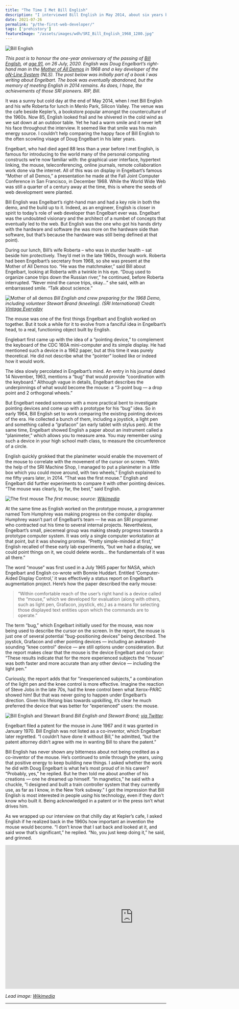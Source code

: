 ```yaml
---
title: "The Time I Met Bill English"
description: "I interviewed Bill English in May 2014, about six years before his death on 26 July, 2020, at age 91. English was Doug Engelbart’s right-hand man in the Mother of All Demos in 1968."
date: 2021-07-26
permalink: "p/the-first-web-developer/"
tags: ['prehistory']
featureImage: "/assets/images/wdh/SRI_Bill_English_1968_1280.jpg"
---
```

![Bill English](/assets/images/wdh/SRI_Bill_English_1968_1280.jpg)

_This post is to honour the one-year anniversary of the passing of [Bill English](https://en.wikipedia.org/wiki/Bill_English_(computer_engineer)), at [age 91](https://www.nytimes.com/2020/07/31/technology/william-english-who-helped-build-the-computer-mouse-dies-at-91.html), on 26 July, 2020. English was Doug Engelbart’s right-hand man in the [Mother of All Demos](https://webdevelopmenthistory.com/1968-the-mother-of-all-demos/) in 1968 and a key developer of the [oN-Line System](https://webdevelopmenthistory.com/1969-building-the-on-line-system/) (NLS). The post below was initially part of a book I was writing about Engelbart. The book was eventually abandoned, but the memory of meeting English in 2014 remains. As does, I hope, the achievements of those SRI pioneers. RIP, Bill._

It was a sunny but cold day at the end of May 2014, when I met Bill English and his wife Roberta for lunch in Menlo Park, Silicon Valley. The venue was the cafe beside Kepler’s, a bookstore popular amongst the counterculture of the 1960s. Now 85, English looked frail and he shivered in the cold wind as we sat down at an outdoor table. Yet he had a warm smile and it never left his face throughout the interview. It seemed like that smile was his main energy source. I couldn’t help comparing the happy face of Bill English to the often scowling visage of Doug Engelbart in his later years.

Engelbart, who had died aged 88 less than a year before I met English, is famous for introducing to the world many of the personal computing constructs we’re now familiar with: the graphical user interface, hypertext linking, the mouse, teleconferencing, online journals, remote collaboration work done via the internet. All of this was on display in Engelbart’s famous “Mother of all Demos,” a presentation he made at the Fall Joint Computer Conference in San Francisco, in December 1968. While the World Wide Web was still a quarter of a century away at the time, this is where the seeds of web development were planted.

Bill English was Engelbart’s right-hand man and had a key role in both the demo, and the build up to it. Indeed, as an engineer, English is closer in spirit to today’s role of web developer than Engelbart ever was. Engelbart was the undoubted visionary and the architect of a numbet of concepts that eventually led to the web. But English was the one who got his hands dirty with the hardware and software (he was more on the hardware side than software, but that’s because the hardware was still being defined at that point).

During our lunch, Bill’s wife Roberta – who was in sturdier health – sat beside him protectively. They’d met in the late 1960s, through work. Roberta had been Engelbart’s secretary from 1968, so she was present at the Mother of All Demos too. “He was the matchmaker,” said Bill about Engelbart, looking at Roberta with a twinkle in his eye. “Doug used to organize canoe trips down the Russian river,” he continued, before Roberta interrupted. “Never mind the canoe trips, okay…” she said, with an embarrassed smile. “Talk about science.”

![Mother of all demos](/assets/images/wdh/mother-of-all-demos-2.jpeg)
*Bill English and crew preparing for the 1968 Demo, including volunteer Stewart Brand (kneeling). (SRI International) Credit: [Vintage Everyday](https://www.vintag.es/2019/03/mother-of-all-demos-1968.html)*

The mouse was one of the first things Engelbart and English worked on together. But it took a while for it to evolve from a fanciful idea in Engelbart’s head, to a real, functioning object built by English.

Englebart first came up with the idea of a “pointing device,” to complement the keyboard of the CDC 160A mini-computer and its simple display. He had mentioned such a device in a 1962 paper, but at this time it was purely theoretical. He did not describe what the “pointer” looked like or indeed how it would work. 

The idea slowly percolated in Engelbart’s mind. An entry in his journal dated 14 November, 1963, mentions a “bug” that would provide “coordination with the keyboard.” Although vague in details, Engelbart describes the underpinnings of what would become the mouse: a “3-point bug — a drop point and 2 orthogonal wheels.”

But Engelbart needed someone with a more practical bent to investigate pointing devices and come up with a prototype for his “bug” idea. So in early 1964, Bill English set to work comparing the existing pointing devices of the era. He collected a bunch of them, including a joystick, a light pen and something called a “grafacon” (an early tablet with stylus pen). At the same time, Engelbart showed English a paper about an instrument called a “planimeter,” which allows you to measure area. You may remember using such a device in your high school math class, to measure the circumference of a circle. 

English quickly grokked that the planimeter would enable the movement of the mouse to correlate with the movement of the cursor on screen. “With the help of the SRI Machine Shop, I managed to put a planimeter in a little box which you could move around, with two wheels,” English explained to me fifty years later, in 2014. “That was the first mouse.” English and Engelbart did further experiments to compare it with other pointing devices. “The mouse was clearly, by far, the best,” said English.

![The first mouse](/assets/images/wdh/800px-Douglas_Engelbarts_prototype_mouse_-_Computer_History_Museum.jpg)
*The first mouse; source: [Wikimedia](https://commons.wikimedia.org/wiki/File:Douglas_Engelbart%27s_prototype_mouse_-_Computer_History_Museum.jpg)*

At the same time as English worked on the prototype mouse, a programmer named Tom Humphrey was making progress on the computer display. Humphrey wasn’t part of Engelbart’s team — he was an SRI programmer who contracted out his time to several internal projects. Nevertheless, Engelbart’s small, piecemeal group was making steady progress towards a prototype computer system. It was only a single computer workstation at that point, but it was showing promise. “Pretty simple-minded at first,” English recalled of these early lab experiments, “but we had a display, we could point things on it, we could delete words… the fundamentals of it was all there.”

The word “mouse” was first used in a July 1965 paper for NASA, which Engelbart and English co-wrote with Bonnie Huddart. Entitled ‘Computer-Aided Display Control,’ it was effectively a status report on Engelbart’s augmentation project. Here’s how the paper described the early mouse:

> “Within comfortable reach of the user’s right hand is a device called the “mouse,” which we developed for evaluation (along with others, such as light pen, Grafacon, joystick, etc,) as a means for selecting those displayed text entities upon which the commands are to operate.”

The term “bug,” which Engelbart initially used for the mouse, was now being used to describe the cursor on the screen. In the report, the mouse is just one of several potential “bug-positioning devices” being described. The joystick, Grafacon and other pointing devices — including an awkward-sounding “knee control” device — are still options under consideration. But the report makes clear that the mouse is the device Engelbart and co favor: “These results indicate that for the more experienced subjects the “mouse” was both faster and more accurate than any other device — including the light pen.”

Curiously, the report adds that for “inexperienced subjects,” a combination of the light pen and the knee control is more effective. Imagine the reaction of Steve Jobs in the late 70s, had the knee control been what Xerox-PARC showed him! But that was never going to happen under Engelbart’s direction. Given his lifelong bias towards upskilling, it’s clear he much preferred the device that was better for “experienced” users: the mouse.

![Bill English and Stewart Brand](/assets/images/wdh/EWypzd5VcAAoi6K.jpeg)
*Bill English and Stewart Brand; [via Twitter](https://x.com/stewartbrand/status/1255565355688157184/photo/1).*

Engelbart filed a patent for the mouse in June 1967 and it was granted in January 1970. Bill English was not listed as a co-inventor, which Engelbart later regretted. “I couldn’t have done it without Bill,” he admitted, “but the patent attorney didn’t agree with me in wanting Bill to share the patent.”

Bill English has never shown any bitterness about not being credited as a co-inventor of the mouse. He’s continued to smile through the years, using that positive energy to keep building new things. I asked whether the work he did with Doug Engelbart is what he’s most proud of in his career? “Probably, yes,” he replied. But he then told me about another of his creations — one he dreamed up himself. “In magnetics,” he said with a chuckle, “I designed and built a train controller system that they currently use, as far as I know, in the New York subway.” I got the impression that Bill English is most interested in people _using_ his technology, even if they don’t know who built it. Being acknowledged in a patent or in the press isn’t what drives him. 

As we wrapped up our interview on that chilly day at Kepler’s cafe, I asked English if he realized back in the 1960s how important an invention the mouse would become. “I don’t know that I sat back and looked at it, and said wow that’s significant,” he replied. “No, you just keep doing it,” he said, and grinned.

<iframe width="800" height="450" src="https://www.youtube.com/embed/VMp2bgVgWm4" frameborder="0" allowfullscreen></iframe>

*Lead image: [Wikimedia](https://commons.wikimedia.org/wiki/File:SRI_Bill_English_1968.jpg)*

***